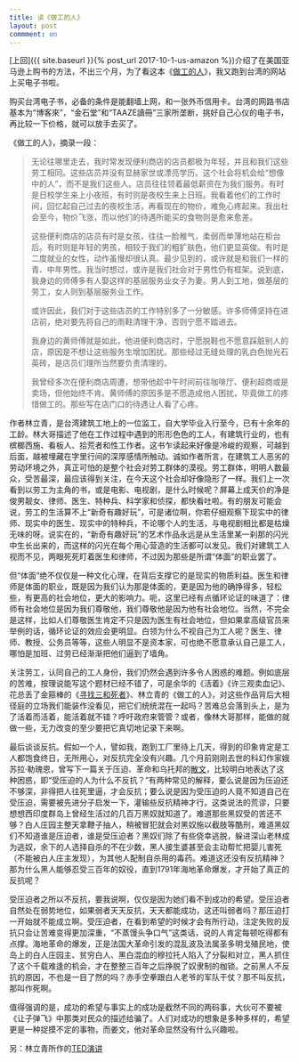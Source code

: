 ```yaml
---
title: 读《做工的人》
layout: post
commment: on
---
```


[上回]({{ site.baseurl }}{% post_url 2017-10-1-us-amazon %})介绍了在美国亚马逊上购书的方法，不出三个月，为了看这本《[做工的人](https://book.douban.com/subject/26974774/)》，我又跑到台湾的网站上买电子书啦。

<!--excerpt-->

购买台湾电子书，必备的条件是能翻墙上网，和一张外币信用卡。台湾的网路书店基本为“博客來”，“金石堂”和“TAAZE讀冊”三家所垄断，挑好自己心仪的电子书，再比较一下价格，就可以放手去买了。

《做工的人》，摘录一段：
> 无论往哪里走去，我时常发现便利商店的店员都极为年轻，并且和我们这些劳工相同。这些店员并没有显赫家世或漂亮学历。这个社会将机会给“想像中的人”，而不是我们这些人。店员往往领着最低薪资在为我们服务。有时是日校学生来上小夜班，有时则是夜校生来上日班。我看着他们的工作时间，回忆起自己过去的夜校生活，再看现在的物价，难免心疼起来。我出社会至今，物价飞涨，而以他们的待遇所能买的食物则是愈来愈差。
>
>这些便利商店的店员有时是女孩，往往一脸稚气，柔弱而单薄地站在柜台后。有时则是年轻的男孩，相较于我们的粗犷肤色，他们更显英俊。有时是二度就业的女性，动作虽慢却很认真。最少见到的，或许就是和我们一样的青、中年男性。我当时想过，或许是我们社会对于男性仍有框架。说到底，我身边的师傅多有人娶这样的基层服务业女子为妻。男人到工地，做基层的劳工，女人则到基层服务业工作。
>
> 或许因此，我们对于这些店员的工作特别多了一分敏感。许多师傅坚持在进店前，绝对要先将自己的雨鞋清理干净，否则宁愿不踏进去。
>
> 我身边的黄师傅就是如此，他进便利商店时，宁愿脱鞋也不愿意踩脏别人的店，原因是不想让这些服务生增加困扰。那些经过无缝处理的乳白色抛光石英砖，是店员们理所当然要负责清理的。
>
> 我曾经多次在便利商店周遭，想带他趁中午时间前往咖啡厅、便利超商或是卖场，但他始终不肯。黄师傅的原因多是不愿造成他人困扰，毕竟做工的疼惜做工的。那些写在店门口的待遇让人看了心疼。

作者林立青，是台湾建筑工地上的一位监工，自大学毕业入行至今，已有十余年的工龄。林大哥描述了他在工作过程中遇到的形形色色的工人，有建筑行业的，也有槟榔西施、看板人、拾荒者和性工作者。这书乍读起来好像是冷峻的观察，可越到后面，越被埋藏在字里行间的深厚感情所触动。诚如作者所言，在建筑工人恶劣的劳动环境之外，真正可怕的是整个社会对劳工群体的漠视。劳工群体，明明人数最众，受苦最深，最应该得到关注，在今天这个社会却好像隐形了一样。我们上一次看到以劳工为主角的书，或是电影、电视剧，是什么时候呢？屏幕上成天价的净是俊男靓女、律师、医生、特种兵、科学家和侦探，都快看吐啦。有的朋友可能会说，劳工的生活算不上“新奇有趣好玩”，可是诸位啊，你若仔细观察下现实中的律师、现实中的医生、现实中的特种兵，不论哪个人的生活，与电视剧相比都是枯燥无味的呀。说实在的，“新奇有趣好玩”的艺术作品永远是从生活里某一刹那的闪光中生长出来的，而这样的闪光在每个用心营造的生活都可以发见。我们对建筑工人视而不见，两眼死死盯着医生和律师，不过因为那些是所谓“体面”的职业罢了。

但“体面”绝不仅仅是一种文化心理，在背后支撑它的是现实的物质利益。医生和律师是体面的职业，既是因为我们认为那是体面的，更是因为他的确挣得多，轻松些，有更高的社会地位，更大的影响力。呃，这里已经有点循环论证的味道了：律师有社会地位是因为我们尊敬他，我们尊敬他是因为他有社会地位。当然，不完全是这样，比如人们尊敬医生肯定不只是因为医生有社会地位，但如果拿高级官员来举例的话，循环论证的效应会更明显。白领为什么不视自己为工人呢？医生、律师、教授、公务员等等，这些人明显不是资本家，可也绝不愿意承认自己是工人，哪怕是加班、过劳已经渐渐把他们逼到了墙角。

关注劳工，认同自己的工人身份，我们仍然会遇到许多令人困惑的难题。例如底层的苦难，按理说能写这个题材已经不错了，可是余华的《活着》《许三观卖血记》、花总丢了金箍棒的《[寻找三和死者](https://weibo.com/ttarticle/p/show?id=2309404206410987629123)》、林立青的《做工的人》，对这些作品背后大相径庭的立场我们能装作没看见，把它们统统混在一起吗？苦难总会落到头上，是为了活着而活着，能活着就不错？呼吁政府来管管？或者，像林大哥那样，能做的就做一些，无力改变的至少要把它真切地记录下来啊。

最后谈谈反抗。假如一个人，譬如我，跑到工厂里待上几天，得到的印象肯定是工人都饱食终日，无所用心，对反抗完全没有兴趣。几个月前刚刚去世的科幻作家娥苏拉·勒瑰恩，曾写下一篇关于压迫、革命和乌托邦的[散文](https://www.jacobinmag.com/2018/01/ursula-le-guin-utopia-resistance)，比较明白地表达了这种困惑，即“受压迫的人为什么不反抗？”有两种常见的解释，要么说是因为压迫还不够深，非得把人往死里逼，才会反抗；要么说是因为受压迫的人竟不知道自己在受压迫，需要被先进分子启发一下，灌输些反抗精神才行。这类说法的荒谬，只要想想西印度群岛上曾经生活过的几百万黑奴就知道了。难道那些黑奴受的苦还不够？白人庄园主整天拿鞭子抽人，稍被冒犯就会对黑奴施以截肢等酷刑，难道黑奴们不知道谁是压迫者，谁是受压迫者？黑奴们除了有些侥幸逃脱，躲进深山老林成为逃奴，余下的人选择自杀的不在少数，黑人接生婆甚至会主动帮忙把婴儿害死（不能被白人庄主发现），为其他人配制自杀用的毒药。难道这还没有反抗精神？那为什么黑人能够忍受三百年的奴役，直到1791年海地革命爆发，才开始了真正的反抗呢？

受压迫者之所以不反抗，要我说啊，仅仅是因为她们看不到成功的希望。受压迫者自然处在弱势地位，如果弱者天天反抗，天天都能成功，这还叫弱者吗？那压迫打一开始就不能成立啊。受压迫者，在看到希望的时候才会有所行动，注定失败的反抗只会让苦难变得更加深重，“不蒸馒头争口气”这类话，说的人肯定每顿吃得都有点撑。海地革命的爆发，正是法国大革命引发的混乱波及法属圣多明戈殖民地，使岛上的白人庄园主、贫穷白人、黑白混血的穆拉托人陷入了分裂和对立，黑人抓住了这个千载难逢的机会，才在整整三百年之后挣脱了奴隶制的枷锁。之前黑人不反抗的原因，不也是一目了然的吗？赤手空拳跟白人老爷的军队干仗？那不叫反抗，那叫作死啊。

值得强调的是，成功的希望与事实上的成功是截然不同的两码事，大伙可不要被《让子弹飞》中那类对民众的描述给骗了。人们对成功的想象是多种多样的，希望更是一种捉摸不定的事物，而姜文，他对革命显然没有什么兴趣啦。

另：林立青所作的[TED演讲](http://v.youku.com/v_show/id_XMzQ3MzQzNjk2OA==.html)
